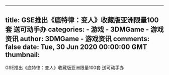 
---
title: GSE推出《底特律：变人》收藏版亚洲限量100套 送可动手办
categories: 
    - 游戏
    - 3DMGame - 游戏资讯
author: 3DMGame - 游戏资讯
comments: false
date: Tue, 30 Jun 2020 00:00:00 GMT
thumbnail: 
---

<div>   
GSE推出《底特律：变人》收藏版亚洲限量100套 送可动手办  
</div>
            